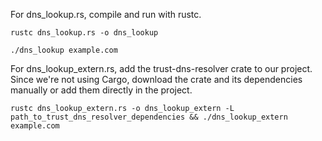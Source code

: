 For dns_lookup.rs, compile and run with rustc.
```
rustc dns_lookup.rs -o dns_lookup
```

```
./dns_lookup example.com
```

For dns_lookup_extern.rs, add the trust-dns-resolver crate to our project. Since we're not using Cargo, download the crate and its dependencies manually or add them directly in the project.

```
rustc dns_lookup_extern.rs -o dns_lookup_extern -L path_to_trust_dns_resolver_dependencies && ./dns_lookup_extern example.com

```

